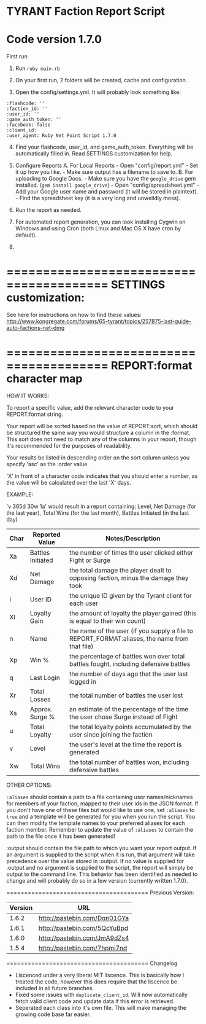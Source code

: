 TYRANT Faction Report Script
========================================
Code version 1.7.0
========================================
First run

1. Run ```ruby main.rb```

2. On your first run, 2 folders will be created, cache and configuration.

3. Open the config/settings.yml. It will probably look something like:
```---
:flashcode: ''
:faction_id: ''
:user_id: ''
:game_auth_token: ''
:facebook: false
:client_id:
:user_agent: Ruby Net Point Script 1.7.0
```

4. Find your flashcode, user_id, and game_auth_token.  Everything will be automatically filled in.  Read SETTINGS customization for help.

5. Configure Reports
	A. For Local Reports
		- Open "config/report.yml"
		- Set it up how you like.
		- Make sure output has a filename to save to.
	B. For uploading to Google Docs.
		- Make sure you have the ```google_drive``` gem installed. (```gem install google_drive```)
		- Open "config/spreadsheet.yml"
		- Add your Google user name and password (it will be stored in plaintext).
		- Find the spreadsheet key (it is a very long and unweildly mess).

6. Run the report as needed.

7. For automated report generation, you can look installing Cygwin on Windows and using Cron (both Linux and Mac OS X have cron by default).
8. 

========================================
SETTINGS customization:
========================================


See here for instructions on how to find these values:
http://www.kongregate.com/forums/65-tyrant/topics/257875-last-guide-auto-factions-net-dmg


========================================
REPORT:format character map
========================================

HOW IT WORKS:

To report a specific value, add the relevant character code to your REPORT:format string.

Your report will be sorted based on the value of REPORT:sort, which should be structured the same
way you would structure a column in the :format. This sort does not need to match any of the columns in your
report, though it's recommended for the purposes of readability.

Your results be listed in descending order on the sort column unless you specify 'asc' as the :order value.

'X' in front of a character code indicates that you should enter a number, as the value will be
calculated over the last 'X' days.

EXAMPLE:

'v 365d 30w 1a' would result in a report containing:
Level, Net Damage (for the last year), Total Wins (for the last month), Battles Initiated (in the last day)


Char | Reported Value    | Notes/Description
-----|-------------------|-------------------------------------------------------------------------------------
  Xa | Battles Initiated | the number of times the user clicked either Fight or Surge
  Xd | Net Damage        | the total damage the player dealt to opposing faction, minus the damage they took
   i | User ID           | the unique ID given by the Tyrant client for each user
  Xl | Loyalty Gain      | the amount of loyalty the player gained (this is equal to their win count)
   n | Name              | the name of the user (if you supply a file to REPORT_FORMAT:aliases, the name from that file)
  Xp | Win %             | the percentage of battles won over total battles fought, including defensive battles
   q | Last Login        | the number of days ago that the user last logged in
  Xr | Total Losses      | the total number of battles the user lost
  Xs | Approx. Surge %   | an estimate of the percentage of the time the user chose Surge instead of Fight
   u | Total Loyalty     | the total loyalty points accumulated by the user since joining the faction
   v | Level             | the user's level at the time the report is generated
  Xw | Total Wins        | the total number of battles won, including defensive battles


OTHER OPTIONS:

```:aliases``` should contain a path to a file containing user names/nicknames for members of your faction, mapped
to their user ids in the JSON format. If you don't have one of these files but would like to use one, set
```:aliases``` to ```true``` and a template will be generated for you when you run the script. You can then
modify the template names to your preferred aliases for each faction member. Remember to update the value
of ```:aliases``` to contain the path to the file once it has been generated!

:output should contain the file path to which you want your report output. If an argument is supplied to the script
when it is run, that argument will take precedence over the value stored in :output. If no value is supplied for
:output and no argument is supplied to the script, the report will simply be output to the command line.  This behavior
has been identified as needed to change and will probably do so in a few version (currently written 1.7.0).

========================================
Previous Version: 

Version |  URL
--------|------------------------------
1.6.2   |  http://pastebin.com/Dqn01GYa
1.6.1   |  http://pastebin.com/5QcYuBpd
1.6.0   |  http://pastebin.com/JmA9dZs4
1.5.4   |  http://pastebin.com/7hpmi7nd

========================================
Changelog

* Liscenced under a very liberal MIT liscence.  This is basically how I treated the code, however this does require that the liscence be included in all future branches.
* Fixed some issues with ```duplicate_client_id```. Will now automatically fetch valid client code and update data if this error is retrieved.
* Seperated each class into it's own file.  This will make managing the growing code base far easier.
